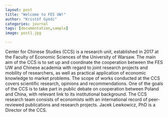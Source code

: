 ```yaml
---
layout: post
title: "Welcome to FES UW!"
author: "Kristóf Gyódi"
categories: journal
tags: [documentation,sample]
image: post1.jpg

---
```

Center for Chinese Studies (CCS) is a research unit, established in 2017 at the Faculty of Economic Sciences of the University of Warsaw. The main aim of the CCS is to set up and coordinate the cooperation between the FES UW and Chinese academia with regard to joint research projects and mobility of researchers, as well as practical application of economic knowledge to market problems. The scope of works conducted at the CCS covers scientific research, opinions and recommendations. One of the goals of the CCS is to take part in public debate on cooperation between Poland and China, with relevant link to its institutional background. The CCS research team consists of economists with an international record of peer-reviewed publications and research projects. Jacek Lewkowicz, PhD is a Director of the CCS.


